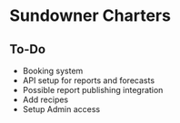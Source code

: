 # Sundowner Charters

## To-Do
* Booking system
* API setup for reports and forecasts
* Possible report publishing integration
* Add recipes
* Setup Admin access
 
